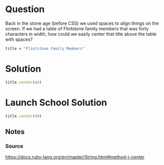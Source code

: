 # Question

Back in the stone age (before CSS) we used spaces to align things on the screen. If we had a table of Flintstone family members that was forty characters in width, how could we easily center that title above the table with spaces?

```ruby
title = "Flintstone Family Members"
```

# Solution

```rb
title.center(40)
```

# Launch School Solution

```rb
title.center(40)
```




## Notes


### Source
https://docs.ruby-lang.org/en/master/String.html#method-i-center